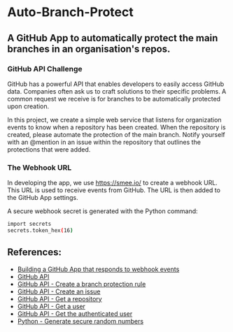 # Auto-Branch-Protect

## A GitHub App to automatically protect the main branches in an organisation's repos.

### GitHub API Challenge

GitHub has a powerful API that enables developers to easily access GitHub data. Companies often ask us to craft solutions to their specific problems. A common request we receive is for branches to be automatically protected upon creation.

In this project, we create a simple web service that listens for organization events to know when a repository has been created. When the repository is created, please automate the protection of the main branch. Notify yourself with an @mention in an issue within the repository that outlines the protections that were added.

### The Webhook URL

In developing the app, we use https://smee.io/ to create a webhook URL. This URL is used to receive events from GitHub. The URL is then added to the GitHub App settings.

A secure webhook secret is generated with the Python command:

```bash
import secrets
secrets.token_hex(16)
```

## References:

- [Building a GitHub App that responds to webhook events](https://docs.github.com/en/apps/creating-github-apps/writing-code-for-a-github-app/building-a-github-app-that-responds-to-webhook-events)
- [GitHub API](https://docs.github.com/en/rest)
- [GitHub API - Create a branch protection rule](https://docs.github.com/en/rest/reference/repos#create-a-branch-protection-rule)
- [GitHub API - Create an issue](https://docs.github.com/en/rest/reference/issues#create-an-issue)
- [GitHub API - Get a repository](https://docs.github.com/en/rest/reference/repos#get-a-repository)
- [GitHub API - Get a user](https://docs.github.com/en/rest/reference/users#get-a-user)
- [GitHub API - Get the authenticated user](https://docs.github.com/en/rest/reference/users#get-the-authenticated-user)
- [Python - Generate secure random numbers](https://docs.python.org/3/library/secrets.html)
